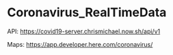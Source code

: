 # Coronavirus_RealTimeData
API: https://covid19-server.chrismichael.now.sh/api/v1

Maps: https://app.developer.here.com/coronavirus/
